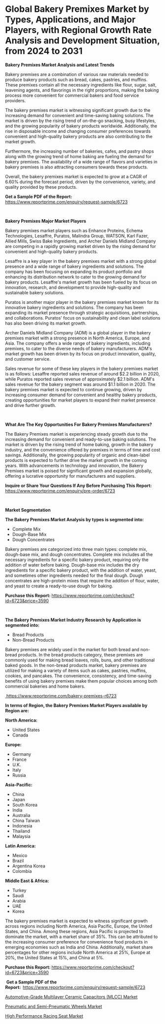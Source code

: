 <p><h1>Global Bakery Premixes Market by Types, Applications, and Major Players, with Regional Growth Rate Analysis and Development Situation, from 2024 to 2031</h1></p><p><strong>Bakery Premixes Market Analysis and Latest Trends</strong></p>
<p><p>Bakery premixes are a combination of various raw materials needed to produce bakery products such as bread, cakes, pastries, and muffins. These premixes contain all the necessary ingredients like flour, sugar, salt, leavening agents, and flavorings in the right proportions, making the baking process more convenient for commercial bakers and food service providers.</p><p>The bakery premixes market is witnessing significant growth due to the increasing demand for convenient and time-saving baking solutions. The market is driven by the rising trend of on-the-go snacking, busy lifestyles, and the growing popularity of bakery products worldwide. Additionally, the rise in disposable income and changing consumer preferences towards convenient and high-quality bakery products are also contributing to the market growth.</p><p>Furthermore, the increasing number of bakeries, cafes, and pastry shops along with the growing trend of home baking are fueling the demand for bakery premixes. The availability of a wide range of flavors and varieties in bakery premixes is also attracting consumers towards these products.</p><p>Overall, the bakery premixes market is expected to grow at a CAGR of 6.60% during the forecast period, driven by the convenience, variety, and quality provided by these products.</p></p>
<p><strong>Get a Sample PDF of the Report:&nbsp;</strong> <a href="https://www.reportprime.com/enquiry/request-sample/6723">https://www.reportprime.com/enquiry/request-sample/6723</a></p>
<p>&nbsp;</p>
<p><strong>Bakery Premixes Major Market Players</strong></p>
<p><p>Bakery premixes market players such as Enhance Proteins, Echema Technologies, Lesaffre, Puratos, Malindra Group, WATSON, Karl Fazer, Allied Mills, Swiss Bake Ingredients, and Archer Daniels Midland Company are competing in a rapidly growing market driven by the rising demand for convenient and high-quality bakery products.</p><p>Lesaffre is a key player in the bakery premixes market with a strong global presence and a wide range of bakery ingredients and solutions. The company has been focusing on expanding its product portfolio and enhancing its distribution network to cater to the growing demand for bakery products. Lesaffre's market growth has been fueled by its focus on innovation, research, and development to provide high-quality and sustainable bakery solutions.</p><p>Puratos is another major player in the bakery premixes market known for its innovative bakery ingredients and solutions. The company has been expanding its market presence through strategic acquisitions, partnerships, and collaborations. Puratos' focus on sustainability and clean label solutions has also been driving its market growth.</p><p>Archer Daniels Midland Company (ADM) is a global player in the bakery premixes market with a strong presence in North America, Europe, and Asia. The company offers a wide range of bakery ingredients, including premixes, to cater to the diverse needs of bakery manufacturers. ADM's market growth has been driven by its focus on product innovation, quality, and customer service.</p><p>Sales revenue for some of these key players in the bakery premixes market is as follows: Lesaffre reported sales revenue of around $2.2 billion in 2020, while Puratos reported sales revenue of approximately $2.1 billion. ADM's sales revenue for the bakery segment was around $1.1 billion in 2020. The bakery premixes market is expected to continue growing, driven by increasing consumer demand for convenient and healthy bakery products, creating opportunities for market players to expand their market presence and drive further growth.</p></p>
<p>&nbsp;</p>
<p><strong>What Are The Key Opportunities For Bakery Premixes Manufacturers?</strong></p>
<p><p>The Bakery Premixes market is experiencing steady growth due to the increasing demand for convenient and ready-to-use baking solutions. The market is driven by the rising trend of home baking, growth in the bakery industry, and the convenience offered by premixes in terms of time and cost savings. Additionally, the growing popularity of organic and clean-label products is expected to further drive the market growth in the coming years. With advancements in technology and innovation, the Bakery Premixes market is poised for significant growth and expansion globally, offering a lucrative opportunity for manufacturers and suppliers.</p></p>
<p><strong>Inquire or Share Your Questions If Any Before Purchasing This Report:</strong> <a href="https://www.reportprime.com/enquiry/pre-order/6723">https://www.reportprime.com/enquiry/pre-order/6723</a></p>
<p>&nbsp;</p>
<p><strong>Market Segmentation</strong></p>
<p><strong>The Bakery Premixes Market Analysis by types is segmented into:</strong></p>
<p><ul><li>Complete Mix</li><li>Dough-Base Mix</li><li>Dough Concentrates</li></ul></p>
<p><p>Bakery premixes are categorized into three main types: complete mix, dough-base mix, and dough concentrates. Complete mix includes all the necessary ingredients for a specific bakery product, requiring only the addition of water before baking. Dough-base mix includes the dry ingredients for a specific bakery product, with the addition of water, yeast, and sometimes other ingredients needed for the final dough. Dough concentrates are high-protein mixes that require the addition of flour, water, and yeast to create a ready-to-use dough for baking.</p></p>
<p><strong>Purchase this Report:&nbsp;</strong><a href="https://www.reportprime.com/checkout?id=6723&price=3590">https://www.reportprime.com/checkout?id=6723&price=3590</a></p>
<p>&nbsp;</p>
<p><strong>The Bakery Premixes Market Industry Research by Application is segmented into:</strong></p>
<p><ul><li>Bread Products</li><li>Non-Bread Products</li></ul></p>
<p><p>Bakery premixes are widely used in the market for both bread and non-bread products. In the bread products category, these premixes are commonly used for making bread loaves, rolls, buns, and other traditional baked goods. In the non-bread products market, bakery premixes are utilized for making a variety of items such as cakes, pastries, muffins, cookies, and pancakes. The convenience, consistency, and time-saving benefits of using bakery premixes make them popular choices among both commercial bakeries and home bakers.</p></p>
<p><a href="https://www.reportprime.com/bakery-premixes-r6723">&nbsp;https://www.reportprime.com/bakery-premixes-r6723</a></p>
<p><strong>In terms of Region, the Bakery Premixes Market Players available by Region are:</strong></p>
<p>
    <p> <strong> North America: </strong>
        <ul>
            <li>United States</li>
            <li>Canada</li>
        </ul>
        </p> 
    <p> <strong> Europe: </strong>
        <ul>
            <li>Germany</li>
            <li>France</li>
            <li>U.K.</li>
            <li>Italy</li>
            <li>Russia</li>
        </ul>
        </p> 
    <p> <strong> Asia-Pacific: </strong>
        <ul>
            <li>China</li>
            <li>Japan</li>
            <li>South Korea</li>
            <li>India</li>
            <li>Australia</li>
            <li>China Taiwan</li>
            <li>Indonesia</li>
            <li>Thailand</li>
            <li>Malaysia</li>
        </ul>
        </p> 
    <p> <strong> Latin America: </strong>
        <ul>
            <li>Mexico</li>
            <li>Brazil</li>
            <li>Argentina Korea</li>
            <li>Colombia</li>
        </ul>
        </p> 
    <p> <strong> Middle East & Africa: </strong>
        <ul>
            <li>Turkey</li>
            <li>Saudi</li>
            <li>Arabia</li>
            <li>UAE</li>
            <li>Korea</li>
        </ul>
    </p>
    </p>
<p><p>The bakery premixes market is expected to witness significant growth across regions including North America, Asia Pacific, Europe, the United States, and China. Among these regions, Asia Pacific is projected to dominate the market, with a market share of 35%. This can be attributed to the increasing consumer preference for convenience food products in emerging economies such as India and China. Additionally, market share percentages for other regions include North America at 25%, Europe at 20%, the United States at 15%, and China at 5%.</p></p>
<p><strong>Purchase this Report: </strong><a href="https://www.reportprime.com/checkout?id=6723&price=3590">https://www.reportprime.com/checkout?id=6723&price=3590</a></p>
<p>&nbsp;<strong>Get a Sample PDF of the Report:&nbsp;&nbsp;</strong><a href="https://www.reportprime.com/enquiry/request-sample/6723">https://www.reportprime.com/enquiry/request-sample/6723</a></p>
<p><strong></strong></p>
<p><p><a href="https://www.linkedin.com/pulse/automotive-grade-multilayer-ceramic-capacitors-mlcc-market-64z6e?trackingId=nd5wesxxe1wbsbRIX1KF6A%3D%3D">Automotive-Grade Multilayer Ceramic Capacitors (MLCC) Market</a></p><p><a href="https://www.linkedin.com/pulse/pneumatic-semi-pneumatic-wheels-market-research-report-ul4be?trackingId=D%2F0uN17wAraLEmoRUSavbA%3D%3D">Pneumatic and Semi-Pneumatic Wheels Market</a></p><p><a href="https://www.linkedin.com/pulse/high-performance-racing-seat-market-size-global-industry-v9sfe?trackingId=iiVkbGH%2FViGW9Js0bQ%2FfRg%3D%3D">High Performance Racing Seat Market</a></p></p>